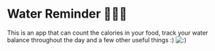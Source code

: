 # Water Reminder 👀🍟🧋
This is an app that can count the calories in your food, track your water balance throughout the day and a few other useful things :)
![:)](https://github.com/Vitalik0001/Water-Reminder/blob/development/src/assets/img/main/rofl.jpg)
